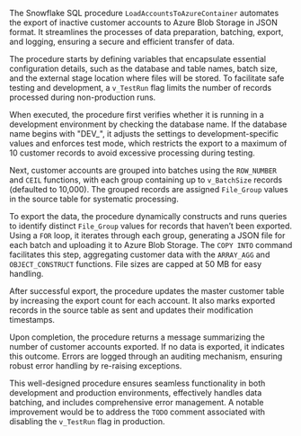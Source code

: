 The Snowflake SQL procedure `LoadAccountsToAzureContainer` automates the export of inactive customer accounts to Azure Blob Storage in JSON format. It streamlines the processes of data preparation, batching, export, and logging, ensuring a secure and efficient transfer of data.

The procedure starts by defining variables that encapsulate essential configuration details, such as the database and table names, batch size, and the external stage location where files will be stored. To facilitate safe testing and development, a `v_TestRun` flag limits the number of records processed during non-production runs.

When executed, the procedure first verifies whether it is running in a development environment by checking the database name. If the database name begins with "DEV_", it adjusts the settings to development-specific values and enforces test mode, which restricts the export to a maximum of 10 customer records to avoid excessive processing during testing.

Next, customer accounts are grouped into batches using the `ROW_NUMBER` and `CEIL` functions, with each group containing up to `v_BatchSize` records (defaulted to 10,000). The grouped records are assigned `File_Group` values in the source table for systematic processing.

To export the data, the procedure dynamically constructs and runs queries to identify distinct `File_Group` values for records that haven’t been exported. Using a `FOR` loop, it iterates through each group, generating a JSON file for each batch and uploading it to Azure Blob Storage. The `COPY INTO` command facilitates this step, aggregating customer data with the `ARRAY_AGG` and `OBJECT_CONSTRUCT` functions. File sizes are capped at 50 MB for easy handling.

After successful export, the procedure updates the master customer table by increasing the export count for each account. It also marks exported records in the source table as sent and updates their modification timestamps.

Upon completion, the procedure returns a message summarizing the number of customer accounts exported. If no data is exported, it indicates this outcome. Errors are logged through an auditing mechanism, ensuring robust error handling by re-raising exceptions.

This well-designed procedure ensures seamless functionality in both development and production environments, effectively handles data batching, and includes comprehensive error management. A notable improvement would be to address the `TODO` comment associated with disabling the `v_TestRun` flag in production.

